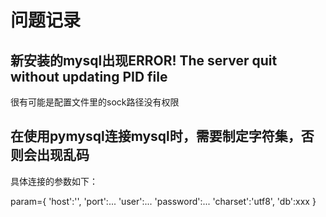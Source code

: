 # 问题记录
## 新安装的mysql出现ERROR! The server quit without updating PID file
   很有可能是配置文件里的sock路径没有权限

## 在使用pymysql连接mysql时，需要制定字符集，否则会出现乱码
具体连接的参数如下：

param={
'host':'',
'port':...
'user':...
'password':...
'charset':'utf8',
'db':xxx
}

